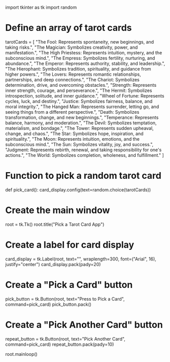 import tkinter as tk
import random

# Define an array of tarot cards
tarotCards = [
    "The Fool: Represents spontaneity, new beginnings, and taking risks.",
    "The Magician: Symbolizes creativity, power, and manifestation.",
    "The High Priestess: Represents intuition, mystery, and the subconscious mind.",
    "The Empress: Symbolizes fertility, nurturing, and abundance.",
    "The Emperor: Represents authority, stability, and leadership.",
    "The Hierophant: Symbolizes tradition, spirituality, and guidance from higher powers.",
    "The Lovers: Represents romantic relationships, partnerships, and deep connections.",
    "The Chariot: Symbolizes determination, drive, and overcoming obstacles.",
    "Strength: Represents inner strength, courage, and perseverance.",
    "The Hermit: Symbolizes introspection, solitude, and inner guidance.",
    "Wheel of Fortune: Represents cycles, luck, and destiny.",
    "Justice: Symbolizes fairness, balance, and moral integrity.",
    "The Hanged Man: Represents surrender, letting go, and seeing things from a different perspective.",
    "Death: Symbolizes transformation, change, and new beginnings.",
    "Temperance: Represents balance, harmony, and moderation.",
    "The Devil: Symbolizes temptation, materialism, and bondage.",
    "The Tower: Represents sudden upheaval, change, and chaos.",
    "The Star: Symbolizes hope, inspiration, and spirituality.",
    "The Moon: Represents intuition, emotions, and the subconscious mind.",
    "The Sun: Symbolizes vitality, joy, and success.",
    "Judgment: Represents rebirth, renewal, and taking responsibility for one's actions.",
    "The World: Symbolizes completion, wholeness, and fulfillment."
]

# Function to pick a random tarot card
def pick_card():
    card_display.config(text=random.choice(tarotCards))

# Create the main window
root = tk.Tk()
root.title("Pick a Tarot Card App")

# Create a label for card display
card_display = tk.Label(root, text="", wraplength=300, font=("Arial", 16), justify="center")
card_display.pack(pady=20)

# Create a "Pick a Card" button
pick_button = tk.Button(root, text="Press to Pick a Card", command=pick_card)
pick_button.pack()

# Create a "Pick Another Card" button
repeat_button = tk.Button(root, text="Pick Another Card", command=pick_card)
repeat_button.pack(pady=10)

root.mainloop()
